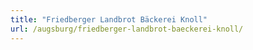 ```yaml
---
title: "Friedberger Landbrot Bäckerei Knoll"
url: /augsburg/friedberger-landbrot-baeckerei-knoll/
---
```

